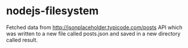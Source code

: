 # nodejs-filesystem
Fetched data from http://jsonplaceholder.typicode.com/posts API which was written to a new file called posts.json
and saved in a new directory called result.
